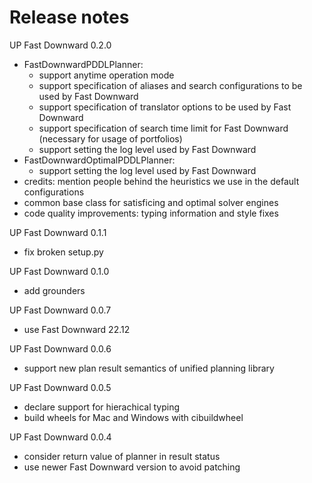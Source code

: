 # Release notes
UP Fast Downward 0.2.0
- FastDownwardPDDLPlanner:
  - support anytime operation mode
  - support specification of aliases and search configurations to be used by
    Fast Downward
  - support specification of translator options to be used by Fast Downward
  - support specification of search time limit for Fast Downward (necessary
    for usage of portfolios)
  - support setting the log level used by Fast Downward
- FastDownwardOptimalPDDLPlanner:
  - support setting the log level used by Fast Downward
- credits: mention people behind the heuristics we use in the default
  configurations
- common base class for satisficing and optimal solver engines
- code quality improvements: typing information and style fixes

UP Fast Downward 0.1.1
- fix broken setup.py

UP Fast Downward 0.1.0
- add grounders

UP Fast Downward 0.0.7
- use Fast Downward 22.12

UP Fast Downward 0.0.6
- support new plan result semantics of unified planning library

UP Fast Downward 0.0.5
- declare support for hierachical typing
- build wheels for Mac and Windows with cibuildwheel

UP Fast Downward 0.0.4
- consider return value of planner in result status
- use newer Fast Downward version to avoid patching
